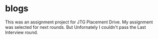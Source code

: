 # blogs
This was an assignment project for JTG Placement Drive.
My assignment was selected for next rounds.
But Unfornately I couldn't pass the Last Interview round.
